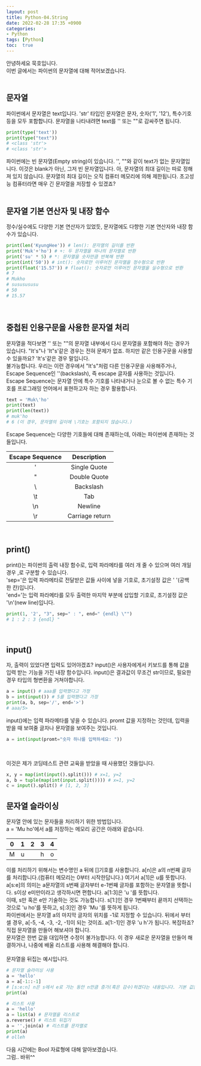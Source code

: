```yaml
---
layout: post
title: Python-04.String
date: 2022-02-28 17:35 +0900
categories:
- Python
tags: [Python]
toc:  true
---
```


안녕하세요 묵호입니다.<br>
이번 글에서는 파이썬의 문자열에 대해 적어보겠습니다.<br><br>

## 문자열<br>
파이썬에서 문자열은 text입니다. 'str' 타입인 문자열은 문자, 숫자('1', '12'), 특수기호 등을 모두 포함합니다. 문자열을 나타내려면 text를 '' 또는 ""로 감싸주면 됩니다.
```python
print(type('text'))
print(type("text"))
# <class 'str'>
# <class 'str'>
```
파이썬에는 빈 문자열(Empty string)이 있습니다. '', ""와 같이 text가 없는 문자열입니다. 이것은 blank가 아닌, 그저 빈 문자열입니다. 아, 문자열의 최대 길이는 따로 정해져 있지 않습니다. 문자열의 최대 길이는 오직 컴퓨터 메모리에 의해 제한됩니다. 초고성능 컴퓨터라면 매우 긴 문자열을 저장할 수 있겠죠?<br><br>

## 문자열 기본 연산자 및 내장 함수
정수/실수에도 다양한 기본 연산자가 있었듯, 문자열에도 다향한 기본 연산자와 내장 함수가 있습니다.<br>
```python
print(len('KyungHee')) # len(): 문자열의 길이를 반환
print('Muk'+'ho') # +: 두 문자열을 하나의 문자열로 반환
print('su' * 5) # *: 문자열을 숫자만큼 반복해 반환
print(int('50')) # int(): 숫자로만 이루어진 문자열을 정수형으로 반환
print(float('15.57')) # float(): 숫자로만 이루어진 문자열을 실수형으로 반환
# 7
# Mukho
# sususususu
# 50
# 15.57
```
<br>

## 중첩된 인용구문을 사용한 문자열 처리<br>
문자열을 적다보면 '' 또는 ""의 문자열 내부에서 다시 문자열을 포함해야 하는 경우가 있습니다. "It's"나 'It"s'같은 경우는 전혀 문제가 없죠. 하지만 같은 인용구문을 사용할 수 있을까요? 'It's'같은 경우 말입니다.<br>
불가능합니다. 우리는 이런 경우에서 "It's"처럼 다른 인용구문을 사용해주거나, Escape Sequence인 '\'(backslash), 즉 escape 글자를 사용하는 것입니다. Escape Sequence는 문자열 안에 특수 기호를 나타내거나 눈으로 볼 수 없는 특수 기호를 프로그래밍 언어에서 표현하고자 하는 경우 활용합니다.
```python
text = 'Muk\'ho'
print(text)
print(len(text))
# muk'ho
# 6 (이 경우, 문자열의 길이에 \기호는 포함되지 않습니다.)
```
Escape Sequence는 다양한 기호들에 대해 존재하는데, 아래는 파이썬에 존재하는 것들입니다.

| Escape Sequence | Description |
| :---: | :---: |
| ' | Single Quote |
| " | Double Quote |
| \ | Backslash |
| \t | Tab |
| \n | Newline |
| \r | Carriage return |

<br>

## print()
print()는 파이썬의 출력 내장 함수로, 입력 파라메타를 여러 개 줄 수 있으며 여러 개일 경우 ,로 구분할 수 있습니다.<br>
'sep='은 입력 파라메타로 전달받은 값들 사이에 넣을 기호로, 초기설정 값은 ' '(공백 한 칸)입니다.<br>
'end='는 입력 파라메타를 모두 출력한 마지막 부분에 삽입할 기호로, 초기설정 값은 '\n'(new line)입니다.<br>
```python
print(1, '2', "3", sep=" : ", end=" {endl} \"")
# 1 : 2 : 3 {endl} "
```
<br>

## input()
자, 출력이 있었다면 입력도 있어야겠죠? input()은 사용자에게서 키보드를 통해 값을 입력 받는 기능을 가진 내장 함수입니다. input()은 결과값이 무조건 str이므로, 필요한 경우 타입의 형변환을 거쳐야합니다.
```python
a = input() # aaa를 입력했다고 가정
b = int(input()) # 5를 입력했다고 가정
print(a, b, sep='/', end='>')
# aaa/5>
```
input()에는 입력 파라메타를 넣을 수 있습니다. promt 값을 지정하는 것인데, 입력을 받을 때 보여줄 글자나 문자열을 보여주는 것입니다.
```python
a = int(input(promt="숫자 하나를 입력하세요: "))
```
<br>

이것은 제가 코딩테스트 관련 교육을 받았을 때 사용했던 것들입니다.
```python
x, y = map(int(input().split())) # x=1, y=2
a, b = tuple(map(int(input.split()))) # x=1, y=2
c = input().split() # [1, 2, 3]
```

## 문자열 슬라이싱<br>
문자열 안에 있는 문자들을 처리하기 위한 방법입니다.<br>
a = 'Mu ho'에서 a를 저장하는 메모리 공간은 아래와 같습니다.

| 0 | 1 | 2 | 3 | 4 |
| :---: | :---: | :---: | :---: | :---: |
| M | u |  | h | o |

이를 처리하기 위해서는 변수명인 a 뒤에 []기호를 사용합니다. a[n]은 a의 n번째 글자를 처리합니다.(컴퓨터 메모리는 0부터 시작한답니다.) 여기서 a[1]은 u를 뜻합니다.<br>
a[s:e]의 의미는 a문자열의 s번째 글자부터 e-1번째 글자를 포함하는 문자열을 뜻합니다. s이상 e미만이라고 생각하시면 편합니다. a[1:3]은 'u '를 뜻합니다.<br>
이때, s만 혹은 e만 기술하는 것도 가능합니다. s[1:]인 경우 1번째부터 끝까지 선택하는 것으로 'u ho'를 뜻하고, s[:3]인 경우 'Mu '를 뜻하게 됩니다.<br>
파이썬에서는 문자열 a의 마지막 글자의 위치를 -1로 지정할 수 있습니다. 뒤에서 부터 셀 경우, a[-5, -4, -3, -2, -1]이 되는 것이죠. a[1:-1]인 경우 'u h'가 됩니다. 복잡하죠? 직접 문자열을 만들어 해보셔야 합니다.<br>
문자열은 한번 값을 대입하면 수정이 불가능합니다. 이 경우 새로운 문자열을 만들어 해결하거나, 나중에 배울 리스트를 사용해 해결해야 합니다.<br><br>
문자열을 뒤집는 예시입니다.
```python
# 문자열 슬라이싱 사용
a = 'hello'
a = a[-1::-1]
# [s:e:n] n은 s에서 e로 가는 동안 n만큼 증가(혹은 감수)하겠다는 내용입니다. 기본 값은 1입니다.
print(a)
```
```python
# 리스트 사용
a = 'hello'
a = list(a) # 문자열을 리스트로
a.reverse() # 리스트 뒤집기
a = ''.join(a) # 리스트를 문자열로
print(a)
# olleh
```

다음 시간에는 Bool 자료형에 대해 알아보겠습니다.<br>
그럼.. 바위^^<br>